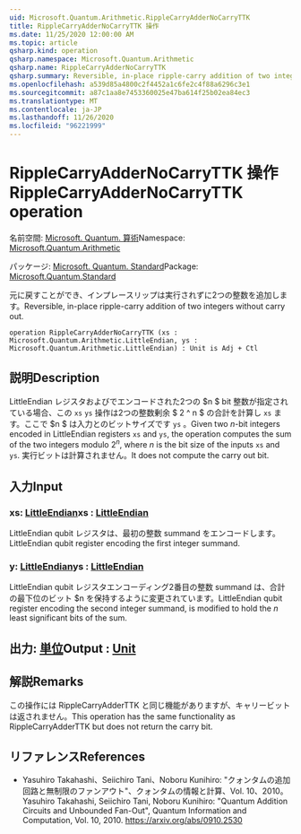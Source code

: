 ```yaml
---
uid: Microsoft.Quantum.Arithmetic.RippleCarryAdderNoCarryTTK
title: RippleCarryAdderNoCarryTTK 操作
ms.date: 11/25/2020 12:00:00 AM
ms.topic: article
qsharp.kind: operation
qsharp.namespace: Microsoft.Quantum.Arithmetic
qsharp.name: RippleCarryAdderNoCarryTTK
qsharp.summary: Reversible, in-place ripple-carry addition of two integers without carry out.
ms.openlocfilehash: a539d85a4800c2f4452a1c6fe2c4f88a6296c3e1
ms.sourcegitcommit: a87c1aa8e7453360025e47ba614f25b02ea84ec3
ms.translationtype: MT
ms.contentlocale: ja-JP
ms.lasthandoff: 11/26/2020
ms.locfileid: "96221999"
---
```

# <a name="ripplecarryaddernocarryttk-operation"></a><span data-ttu-id="5a241-102">RippleCarryAdderNoCarryTTK 操作</span><span class="sxs-lookup"><span data-stu-id="5a241-102">RippleCarryAdderNoCarryTTK operation</span></span>

<span data-ttu-id="5a241-103">名前空間: [Microsoft. Quantum. 算術](xref:Microsoft.Quantum.Arithmetic)</span><span class="sxs-lookup"><span data-stu-id="5a241-103">Namespace: [Microsoft.Quantum.Arithmetic](xref:Microsoft.Quantum.Arithmetic)</span></span>

<span data-ttu-id="5a241-104">パッケージ: [Microsoft. Quantum. Standard](https://nuget.org/packages/Microsoft.Quantum.Standard)</span><span class="sxs-lookup"><span data-stu-id="5a241-104">Package: [Microsoft.Quantum.Standard](https://nuget.org/packages/Microsoft.Quantum.Standard)</span></span>


<span data-ttu-id="5a241-105">元に戻すことができ、インプレースリップは実行されずに2つの整数を追加します。</span><span class="sxs-lookup"><span data-stu-id="5a241-105">Reversible, in-place ripple-carry addition of two integers without carry out.</span></span>

```qsharp
operation RippleCarryAdderNoCarryTTK (xs : Microsoft.Quantum.Arithmetic.LittleEndian, ys : Microsoft.Quantum.Arithmetic.LittleEndian) : Unit is Adj + Ctl
```


## <a name="description"></a><span data-ttu-id="5a241-106">説明</span><span class="sxs-lookup"><span data-stu-id="5a241-106">Description</span></span>

<span data-ttu-id="5a241-107">LittleEndian レジスタおよびでエンコードされた2つの $n $ bit 整数が指定されている場合、この `xs` `ys` 操作は2つの整数剰余 $ 2 ^ n $ の合計を計算し `xs` ます。ここで $n $ は入力とのビットサイズです `ys` 。</span><span class="sxs-lookup"><span data-stu-id="5a241-107">Given two $n$-bit integers encoded in LittleEndian registers `xs` and `ys`, the operation computes the sum of the two integers modulo $2^n$, where $n$ is the bit size of the inputs `xs` and `ys`.</span></span> <span data-ttu-id="5a241-108">実行ビットは計算されません。</span><span class="sxs-lookup"><span data-stu-id="5a241-108">It does not compute the carry out bit.</span></span>

## <a name="input"></a><span data-ttu-id="5a241-109">入力</span><span class="sxs-lookup"><span data-stu-id="5a241-109">Input</span></span>

### <a name="xs--littleendian"></a><span data-ttu-id="5a241-110">xs: [LittleEndian](xref:Microsoft.Quantum.Arithmetic.LittleEndian)</span><span class="sxs-lookup"><span data-stu-id="5a241-110">xs : [LittleEndian](xref:Microsoft.Quantum.Arithmetic.LittleEndian)</span></span>

<span data-ttu-id="5a241-111">LittleEndian qubit レジスタは、最初の整数 summand をエンコードします。</span><span class="sxs-lookup"><span data-stu-id="5a241-111">LittleEndian qubit register encoding the first integer summand.</span></span>


### <a name="ys--littleendian"></a><span data-ttu-id="5a241-112">y: [LittleEndian](xref:Microsoft.Quantum.Arithmetic.LittleEndian)</span><span class="sxs-lookup"><span data-stu-id="5a241-112">ys : [LittleEndian](xref:Microsoft.Quantum.Arithmetic.LittleEndian)</span></span>

<span data-ttu-id="5a241-113">LittleEndian qubit レジスタエンコーディング2番目の整数 summand は、合計の最下位のビット $n を保持するように変更されています。</span><span class="sxs-lookup"><span data-stu-id="5a241-113">LittleEndian qubit register encoding the second integer summand, is modified to hold the $n$ least significant bits of the sum.</span></span>



## <a name="output--unit"></a><span data-ttu-id="5a241-114">出力: [単位](xref:microsoft.quantum.lang-ref.unit)</span><span class="sxs-lookup"><span data-stu-id="5a241-114">Output : [Unit](xref:microsoft.quantum.lang-ref.unit)</span></span>



## <a name="remarks"></a><span data-ttu-id="5a241-115">解説</span><span class="sxs-lookup"><span data-stu-id="5a241-115">Remarks</span></span>

<span data-ttu-id="5a241-116">この操作には RippleCarryAdderTTK と同じ機能がありますが、キャリービットは返されません。</span><span class="sxs-lookup"><span data-stu-id="5a241-116">This operation has the same functionality as RippleCarryAdderTTK but does not return the carry bit.</span></span>

## <a name="references"></a><span data-ttu-id="5a241-117">リファレンス</span><span class="sxs-lookup"><span data-stu-id="5a241-117">References</span></span>

- <span data-ttu-id="5a241-118">Yasuhiro Takahashi、Seiichiro Tani、Noboru Kunihiro: "クォンタムの追加回路と無制限のファンアウト"、クォンタムの情報と計算、Vol. 10、2010。</span><span class="sxs-lookup"><span data-stu-id="5a241-118">Yasuhiro Takahashi, Seiichiro Tani, Noboru Kunihiro: "Quantum Addition Circuits and Unbounded Fan-Out", Quantum Information and Computation, Vol. 10, 2010.</span></span>
  https://arxiv.org/abs/0910.2530
